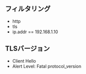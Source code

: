 ## フィルタリング
- http
- tls
- ip.addr == 192.168.1.10
## TLSバージョン
- Client Hello
- Alert Level: Fatal protocol_version
